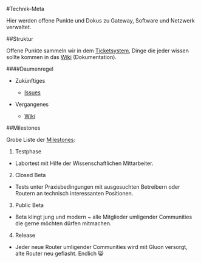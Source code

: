 #Technik-Meta

Hier werden offene Punkte und Dokus zu Gateway, Software und Netzwerk verwaltet.

##Struktur

Offene Punkte sammeln wir in dem [Ticketsystem](/../../issues), Dinge die jeder wissen sollte kommen in das [Wiki](/../../wiki) (Dokumentation).

####Daumenregel

* Zukünftiges
  * [Issues](/../../issues)

* Vergangenes 
  * [Wiki](/../../wiki)
  
##Milestones

Grobe Liste der [Milestones](/../../milestones):

1. Testphase 
  * Labortest mit Hilfe der Wissenschaftlichen Mittarbeiter.

2. Closed Beta
  * Tests unter Praxisbedingungen mit ausgesuchten Betreibern oder Routern an technisch interessanten Positionen.

3. Public Beta
  * Beta klingt jung und modern ~ alle Mitglieder umligender Communities die gerne möchten dürfen mitmachen.

4. Release
  * Jeder neue Router umligender Communities wird mit Gluon versorgt, alte Router neu geflasht. Endlich :smile_cat:

